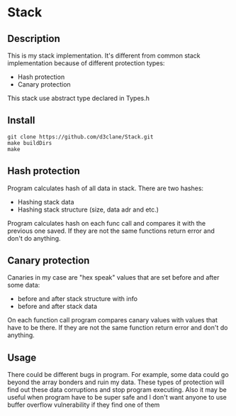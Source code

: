# Stack

## Description

This is my stack implementation. It's different from common stack implementation because of different protection types:
- Hash protection
- Canary protection

This stack use abstract type declared in Types.h

## Install 

```
git clone https://github.com/d3clane/Stack.git
make buildDirs
make
```

## Hash protection

Program calculates hash of all data in stack. There are two hashes:
- Hashing stack data
- Hashing stack structure (size, data adr and etc.)

Program calculates hash on each func call and compares it with the previous one saved. If they are not the same functions return error and don't do anything.

## Canary protection

Canaries in my case are "hex speak" values that are set before and after some data:
- before and after stack structure with info
- before and after stack data

On each function call program compares canary values with values that have to be there. If they are not the same function return error and don't do anything.

## Usage

There could be different bugs in program. For example, some data could go beyond the array bonders and ruin my data. These types of protection will find out these data corruptions and stop program executing. Also it may be useful when program have to be super safe and I don't want anyone to use buffer overflow vulnerability if they find one of them
